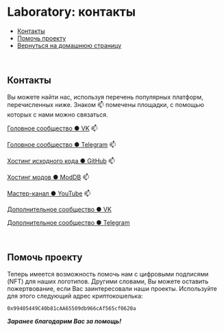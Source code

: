 # Laboratory: контакты

- [Контакты](#section)
- [Помочь проекту](#section-1)
- [Вернуться на домашнюю страницу](https://adslbarxatov.github.io/DPArray/ru)

&nbsp;



## Контакты

Вы можете найти нас, используя перечень популярных платформ, перечисленных ниже.
Знаком :mailbox: помечены площадки, с помощью которых с нами можно связаться.

[Головное сообщество &#x25CF; VK](https://vk.com/rd_aaow_fdl) :mailbox:

[Головное сообщество &#x25CF; Telegram](https://t.me/rd_aaow_fdl) :mailbox:

[Хостинг исходного кода &#x25CF; GitHub](https://github.com/adslbarxatov) :mailbox:

[Хостинг модов &#x25CF; ModDB](https://moddb.com/members/rd-aaow-fdl) :mailbox:

[Мастер-канал &#x25CF; YouTube](https://youtube.com/c/rdaaowfdl) :mailbox:

[Дополнительное сообщество &#x25CF; VK](https://vk.com/grammarmustjoy)

[Дополнительное сообщество &#x25CF; Telegram](https://t.me/grammarmustjoy)

&nbsp;



## Помочь проекту

Теперь имеется возможность помочь нам с цифровыми подписями (NFT) для наших логотипов.
Другими словами, Вы можете оставить пожертвование, если Вас заинтересовали наши проекты.
Используйте для этого следующий адрес криптокошелька:

```0x99405449C40b81cAA65509db966cAf565cf0620a```

***Заранее благодарим Вас за помощь!***
